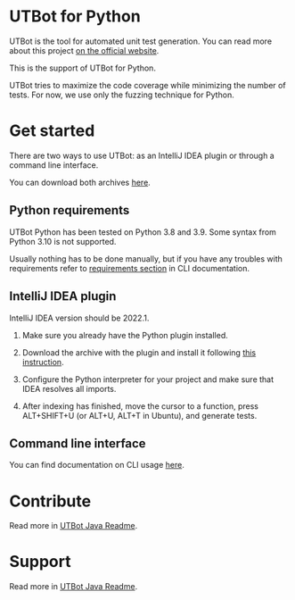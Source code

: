 # UTBot for Python

UTBot is the tool for automated unit test generation. You can read more about this project [on the official website](https://www.utbot.org/).

This is the support of UTBot for Python.

UTBot tries to maximize the code coverage while minimizing the number of tests. For now, we use only the fuzzing technique for Python.

# Get started

There are two ways to use UTBot: as an IntelliJ IDEA plugin or through a command line interface.

You can download both archives [here](https://github.com/UnitTestBot/UTBotJava/actions/runs/2925488020).

## Python requirements

UTBot Python has been tested on Python 3.8 and 3.9. Some syntax from Python 3.10 is not supported.

Usually nothing has to be done manually, but if you have any troubles with requirements refer to [requirements section](docs/CLI.md#requirements) in CLI documentation.

## IntelliJ IDEA plugin

IntelliJ IDEA version should be 2022.1.

1. Make sure you already have the Python plugin installed.

2. Download the archive with the plugin and install it following [this instruction](https://www.jetbrains.com/help/idea/managing-plugins.html#install_plugin_from_disk).

3. Configure the Python interpreter for your project and make sure that IDEA resolves all imports.

4. After indexing has finished, move the cursor to a function, press ALT+SHIFT+U (or ALT+U, ALT+T in Ubuntu), and generate tests.

## Command line interface

You can find documentation on CLI usage [here](docs/CLI.md).

# Contribute

Read more in [UTBot Java Readme](../README.md#contribute-to-utbot-java).

# Support

Read more in [UTBot Java Readme](../README.md#find-support).
